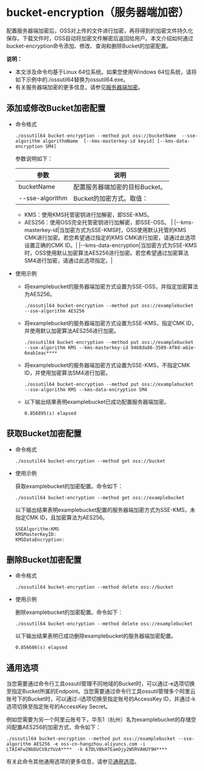 # bucket-encryption（服务器端加密）

配置服务器端加密后，OSS对上传的文件进行加密，再将得到的加密文件持久化保存。下载文件时，OSS自动将加密文件解密后返回给用户。本文介绍如何通过 bucket-encryption命令添加、修改、查询和删除Bucket的加密配置。

**说明：**

-   本文涉及命令均基于Linux 64位系统。如果您使用Windows 64位系统，请将如下示例中的./ossutil64替换为ossutil64.exe。
-   有关服务器端加密的更多信息，请参见[服务器端加密](/cn.zh-CN/开发指南/数据安全/数据加密/服务器端加密.md)。

## 添加或修改Bucket加密配置

-   命令格式

    ```
    ./ossutil64 bucket-encryption --method put oss://bucketName  --sse-algorithm algorithmName  [--kms-masterkey-id keyid] [--kms-data-encryption SM4]
    ```

    参数说明如下：

    |参数|说明|
    |--|--|
    |bucketName|配置服务器端加密的目标Bucket。|
    |--sse-algorithm|Bucket的加密方式。取值：

    -   KMS：使用KMS托管密钥进行加解密，即SSE-KMS。
    -   AES256：使用OSS完全托管密钥进行加解密，即SSE-OSS。 |
    |--kms-masterkey-id|当加密方式为SSE-KMS时，OSS使用默认托管的KMS CMK进行加密。若您希望通过指定的KMS CMK进行加密，请通过此选项设置正确的CMK ID。|
    |--kms-data-encryption|当加密方式为SSE-KMS时，OSS使用默认加密算法AES256进行加密。若您希望通过加密算法SM4进行加密，请通过此选项指定。|

-   使用示例
    -   将examplebucket的服务器端加密方式设置为SSE-OSS，并指定加密算法为AES256。

        ```
        ./ossutil64 bucket-encryption --method put oss://examplebucket --sse-algorithm AES256
        ```

    -   将examplebucket的服务器端加密方式设置为SSE-KMS，指定CMK ID，并使用默认加密算法AES256进行加密。

        ```
        ./ossutil64 bucket-encryption --method put oss://examplebucket --sse-algorithm KMS --kms-masterkey-id 9468da86-3509-4f8d-a61e-6eab1eac****
        ```

    -   将examplebucket的服务器端加密方式设置为SSE-KMS，不指定CMK ID，并使用加密算法SM4进行加密。

        ```
        ./ossutil64 bucket-encryption --method put oss://examplebucket --sse-algorithm KMS --kms-data-encryption SM4
        ```

    -   以下输出结果表明examplebucket已成功配置服务器端加密。

        ```
        0.856895(s) elapsed
        ```


## 获取Bucket加密配置

-   命令格式

    ```
    ./ossutil64 bucket-encryption --method get oss://bucket
    ```

-   使用示例

    获取examplebucket的加密配置。命令如下：

    ```
    ./ossutil64 bucket-encryption --method get oss://examplebucket
    ```

    以下输出结果表明examplebucket配置的服务器端加密方式为SSE-KMS，未指定CMK ID，且加密算法为AES256。

    ```
    SSEAlgorithm:KMS
    KMSMasterKeyID:
    KMSDataEncryption:
    ```


## 删除Bucket加密配置

-   命令格式

    ```
    ./ossutil64 bucket-encryption --method delete oss://bucket
    ```

-   使用示例

    删除examplebucket的加密配置。命令如下：

    ```
    ./ossutil64 bucket-encryption --method delete oss://examplebucket
    ```

    以下输出结果表明已成功删除examplebucket的服务器端加密配置。

    ```
    0.856686(s) elapsed
    ```


## 通用选项

当您需要通过命令行工具ossutil管理不同地域的Bucket时，可以通过-e选项切换至指定Bucket所属的Endpoint。当您需要通过命令行工具ossutil管理多个阿里云账号下的Bucket时，可以通过-i选项切换至指定账号的AccessKey ID，并通过-k选项切换至指定账号的AccessKey Secret。

例如您需要为另一个阿里云账号下，华东1（杭州）名为examplebucket的存储空间配置AES256的加密方式，命令如下：

```
./ossutil64 bucket-encryption --method put oss://examplebucket --sse-algorithm AES256 -e oss-cn-hangzhou.aliyuncs.com -i LTAI4Fw2NbDUCV8zYUzA****  -k 67DLVBkH7EamOjy2W5RVAHUY9H****
```

有关此命令其他通用选项的更多信息，请参见[通用选项](/cn.zh-CN/常用工具/命令行工具ossutil/查看选项.md)。

